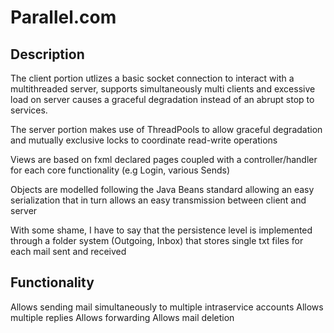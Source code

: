 # Parallel.com

## Description

The client portion utlizes a basic socket connection to interact with a multithreaded server, supports simultaneously multi clients and excessive load on server causes a graceful degradation instead of an abrupt stop to services.

The server portion makes use of ThreadPools to allow graceful degradation and mutually exclusive locks to coordinate read-write operations

Views are based on fxml declared pages coupled with a controller/handler for each core functionality (e.g Login, various Sends)

Objects are modelled following the Java Beans standard allowing an easy serialization that in turn allows an easy transmission between client and server

With some shame, I have to say that the persistence level is implemented through a folder system (Outgoing, Inbox) that stores single txt files for each mail sent and received

## Functionality

Allows sending mail simultaneously to multiple intraservice accounts
Allows multiple replies
Allows forwarding
Allows mail deletion
